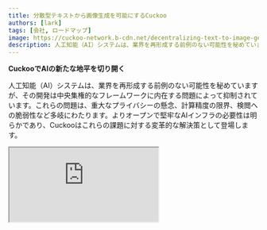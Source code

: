 ```yaml
---
title: 分散型テキストから画像生成を可能にするCuckoo
authors: [lark]
tags: [会社, ロードマップ]
image: https://cuckoo-network.b-cdn.net/decentralizing-text-to-image-gen.webp
description: 人工知能（AI）システムは、業界を再形成する前例のない可能性を秘めていますが、その開発は中央集権的なフレームワークに内在する問題によって抑制されています。これらの問題は、重大なプライバシーの懸念、計算精度の限界、検閲への脆弱性など多岐にわたります。
---
```


**CuckooでAIの新たな地平を切り開く**

人工知能（AI）システムは、業界を再形成する前例のない可能性を秘めていますが、その開発は中央集権的なフレームワークに内在する問題によって抑制されています。これらの問題は、重大なプライバシーの懸念、計算精度の限界、検閲への脆弱性など多岐にわたります。よりオープンで堅牢なAIインフラの必要性は明らかであり、Cuckooはこれらの課題に対する変革的な解決策として登場します。

<div style={{ position: "relative", paddingTop: "56.25%" }}>
  <iframe
    src="https://customer-wmy0lgubd5pjy3fx.cloudflarestream.com/d5b2ca9a50526dd1151e5126cd212dcd/iframe?poster=https%3A%2F%2Fcustomer-wmy0lgubd5pjy3fx.cloudflarestream.com%2Fd5b2ca9a50526dd1151e5126cd212dcd%2Fthumbnails%2Fthumbnail.jpg%3Ftime%3D%26height%3D600"
    loading="lazy"
    title="Cuckoo introduction video"
    style={{
      border: "none",
      position: "absolute",
      top: 0,
      left: 0,
      height: "100%",
      width: "100%"
    }}
    allow="accelerometer; gyroscope; autoplay; encrypted-media; picture-in-picture;"
    allowFullScreen="true"
  />
</div>

### なぜCuckooプラットフォームを構築しているのか？

Cuckooは、コミュニティ主導のガバナンスモデルを促進する分散型AIインフラを確立する革新的な飛躍を表しています。このアプローチは、安全性、資金調達、戦略的整合性、AIモデルの持続可能な進化の重要な側面に対処し、分散型インテリジェンスの新時代への道を開きます。

#### 検閲の克服

Cuckooは、AIアプリケーションが地理的な制限を超え、制限されたネットワークを回避することを可能にし、世界中で最先端のAI技術へのアクセスを民主化します。

#### プライバシーの優先

Cuckooの理念の中心には、先進的な統計的および暗号的手法を用いてユーザーのデータを保護しながら高性能を維持する、プライバシー保護へのコミットメントがあります。

#### 包括的な検証による信頼の確保

Cuckooは、AIモデルが生成する結果の信憑性と信頼性を高める厳格な検証プロトコルを導入しており、その複雑さや基盤にかかわらず、信頼性を確保します。

### CuckooによるAIの技術的分散化

#### Cuckoo AIエコシステム

Cuckoo AIエコシステムは、ブロックチェーン技術を活用して、AIタスクをマイナーのネットワーク全体に分散させます。一方で、コーディネーターは出力の質と関連性を監督します。このエコシステムは、Cuckoo Payというブロックチェーンベースの支払いシステムで運営されており、プラットフォーム内でのスムーズな取引を促進します。

<img src="/img/cuckoo-ai-architecture.webp" className="rounded border-2" alt="Cuckoo Decentralized Multimodal AI Platform"/>

#### Cuckooエコシステムの主要コンポーネント

- **マイナー**: 計算リソースを使用してAIタスクを実行するエンティティ。
- **アプリビルダー（コーディネーターノード）**: AIアプリケーションを作成し、タスクの分配と品質管理を行う開発者。
- **ステーカー**: トークンをステーキングして、信頼できるマイナーやコーディネーターを支援する参加者。
- **ステーキングコントラクト**: マイナーやコーディネーターが登録し、ステーカーによって投票されるスマートコントラクト。
- **Blobストレージ**: AIタスクの出力を保存するための分散型ソリューション。
- **Cuckoo Pay**: Cuckooエコシステム内のすべての取引に使用される支払いシステム。

### ワークフロー

1. **登録とステーキング**: マイナーとアプリビルダーはステーキングコントラクトに登録し、トークンをステーキングします。
2. **タスクの割り当て**: コーディネーターがマイナーにタスクを割り当て、マイナーがタスクを実行し、結果をBlobストレージにアップロードします。
3. **検証と支払い**: コーディネーターが結果を検証し、Cuckoo Payを通じて支払いを開始します。
4. **ガバナンスとコンプライアンス**: プラットフォームには、コンプライアンス違反を処理し、エコシステムの整合性を確保するためのスラッシング条件などのメカニズムが含まれています。

### どうやって始めるのか？

AIユーザーの場合は、https://cuckoo.network/tg にアクセスしてください。 `/faucet` コマンドで無料ポイントを取得し、その後 `/imagine <プロンプト>` で生成したい画像を作成します。

> \- /tip \<0x.. または @username\> \<金額\> : 受取アドレスまたはTelegramの@usernameにチップを渡します
>
> \- /balance : 現在のアカウントのウォレット残高を表示します
>
> \- /imagine \<プロンプト\> : プロンプトに従って画像を生成します
>
> \- /faucet : 毎日無料ポイントを取得します

<img src="https://cuckoo-network.b-cdn.net/cuckoo-telegram.webp" className="rounded border-2" alt="Cuckoo Decentralized Multimodal AI Platform"/>

マイナーやAIアプリビルダーの場合、今後のアップデートについては以下のニュースレターを購読してください。

<iframe
src="https://cuckoonetwork.substack.com/embed"
width={480}
height={320}
style={{ border: "1px solid #EEE", background: "white" }}
frameBorder={0}
scrolling="no"
title="Cuckoo newsletter signup"
/>

### 結論

Cuckooは単なるプラットフォームではなく、AIの開発と展開のあり方においてパラダイムシフトを起こすものであり、分散化、プライバシー、コミュニティガバナンスを強調しています。Cuckooは、AI開発の風景を変革し、より公平でアクセス可能な技術的未来への道を開きます。

Cuckooのオープンインフラは、より包括的で安全かつ効率的なAIの未来を支持し、さまざまな業界やグローバル市場において深い影響を与えることを約束します。
